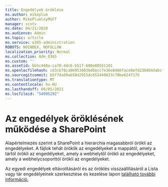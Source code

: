 ```yaml
---
title: Engedélyek öröklése
ms.author: mikeplum
author: MikePlumleyMSFT
manager: scotv
ms.date: 04/21/2020
ms.audience: Admin
ms.topic: article
ms.service: o365-administration
ROBOTS: NOINDEX, NOFOLLOW
localization_priority: Normal
ms.collection: Adm_O365
ms.custom: ''
ms.assetid: bb5c440a-ca70-4dc6-b517-688e80551101
ms.openlocfilehash: cd3cb78ca96953403bd0acc7e36e8466face0efd230d64dabcf055185c8ab12a
ms.sourcegitcommit: b5f7da89a650d2915dc652449623c78be6247175
ms.translationtype: MT
ms.contentlocale: hu-HU
ms.lasthandoff: 08/05/2021
ms.locfileid: "54095292"
---
```

# <a name="how-permissions-inheritance-works-in-sharepoint"></a>Az engedélyek öröklésének működése a SharePoint

Alapértelmezés szerint a SharePoint a hierarchia magasabbról örökli az engedélyeket. A fájlok tehát öröklik az engedélyeket a mappától, amely a tártól örökli az engedélyeket, amely a webhelytől örökli az engedélyeket, amely a webhelycsoporttól örökli az engedélyeket.
  
Az egyedi engedélyek eltávolításáról és az öröklés visszaállításáról a Lista vagy tár engedélyeinek szerkesztése és kezelése lapon [található további információ.](https://go.microsoft.com/fwlink/?linkid=869946)
  

